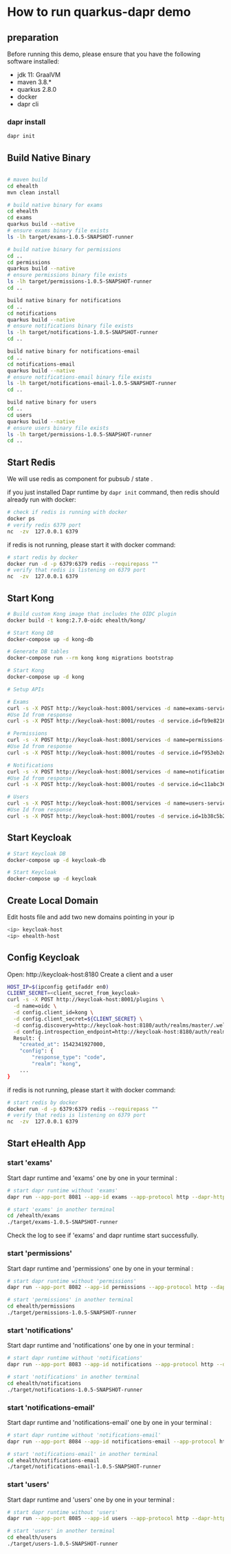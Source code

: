 # How to run quarkus-dapr demo

## preparation

Before running this demo, please ensure that you have the following software installed:

- jdk 11: GraalVM
- maven 3.8.*
- quarkus 2.8.0
- docker
- dapr cli

### dapr install

```bash
dapr init
```

## Build Native Binary

```bash

# maven build
cd ehealth
mvn clean install

# build native binary for exams
cd ehealth
cd exams
quarkus build --native
# ensure exams binary file exists
ls -lh target/exams-1.0.5-SNAPSHOT-runner

# build native binary for permissions
cd ..
cd permissions
quarkus build --native
# ensure permissions binary file exists
ls -lh target/permissions-1.0.5-SNAPSHOT-runner
cd ..

build native binary for notifications
cd ..
cd notifications
quarkus build --native
# ensure notifications binary file exists
ls -lh target/notifications-1.0.5-SNAPSHOT-runner
cd ..

build native binary for notifications-email
cd ..
cd notifications-email
quarkus build --native
# ensure notifications-email binary file exists
ls -lh target/notifications-email-1.0.5-SNAPSHOT-runner
cd ..

build native binary for users
cd ..
cd users
quarkus build --native
# ensure users binary file exists
ls -lh target/permissions-1.0.5-SNAPSHOT-runner
cd ..
```

## Start Redis 

We will use redis as component for pubsub / state . 

if you just installed Dapr runtime by `dapr init` command, then redis should already run with docker:

```bash
# check if redis is running with docker
docker ps
# verify redis 6379 port
nc  -zv  127.0.0.1 6379
```

if redis is not running, please start it with docker command:

```bash
# start redis by docker
docker run -d -p 6379:6379 redis --requirepass ""
# verify that redis is listening on 6379 port
nc  -zv  127.0.0.1 6379
```

## Start Kong

```bash
# Build custom Kong image that includes the OIDC plugin
docker build -t kong:2.7.0-oidc ehealth/kong/

# Start Kong DB
docker-compose up -d kong-db

# Generate DB tables
docker-compose run --rm kong kong migrations bootstrap

# Start Kong
docker-compose up -d kong

# Setup APIs

# Exams
curl -s -X POST http://keycloak-host:8001/services -d name=exams-service -d url=http://ehealth-host:3500/v1.0/invoke/exams/method
#Use Id from response
curl -s -X POST http://keycloak-host:8001/routes -d service.id=fb9e8216-fef7-4ae4-ad43-a9a64508963c -d paths[]=/exam -d strip_path=false

# Permissions
curl -s -X POST http://keycloak-host:8001/services -d name=permissions-service -d url=http://ehealth-host:3502/v1.0/invoke/permissions/method
#Use Id from response
curl -s -X POST http://keycloak-host:8001/routes -d service.id=f953eb2d-7593-4304-8b08-4a927d5b2da6 -d paths[]=/permission -d strip_path=false

# Notifications
curl -s -X POST http://keycloak-host:8001/services -d name=notifications-service -d url=http://ehealth-host:3503/v1.0/invoke/notifications/method
#Use Id from response
curl -s -X POST http://keycloak-host:8001/routes -d service.id=c11abc36-a0e4-49a7-ba20-5f07da49532c -d paths[]=/notifications -d strip_path=false

# Users
curl -s -X POST http://keycloak-host:8001/services -d name=users-service -d url=http://ehealth-host:3505/v1.0/invoke/users/method
#Use Id from response
curl -s -X POST http://keycloak-host:8001/routes -d service.id=1b38c5b2-9fca-4ead-8a41-e004c60e903d -d paths[]=/user -d strip_path=false
```

## Start Keycloak

```bash
# Start Keycloak DB
docker-compose up -d keycloak-db

# Start Keycloak
docker-compose up -d keycloak
```
## Create Local Domain
Edit hosts file and add two new domains pointing in your ip
```bash
<ip> keycloak-host
<ip> ehealth-host
```

## Config Keycloak 
Open: http://keycloak-host:8180
Create a client and a user

```bash
HOST_IP=$(ipconfig getifaddr en0)
CLIENT_SECRET=<client_secret_from_keycloak>
curl -s -X POST http://keycloak-host:8001/plugins \
  -d name=oidc \
  -d config.client_id=kong \
  -d config.client_secret=${CLIENT_SECRET} \
  -d config.discovery=http://keycloak-host:8180/auth/realms/master/.well-known/openid-configuration \
  -d config.introspection_endpoint=http://keycloak-host:8180/auth/realms/master/protocol/openid-connect/token/introspect
  Result: {
    "created_at": 1542341927000,
    "config": {
        "response_type": "code",
        "realm": "kong",
    ...
}
```

if redis is not running, please start it with docker command:

```bash
# start redis by docker
docker run -d -p 6379:6379 redis --requirepass ""
# verify that redis is listening on 6379 port
nc  -zv  127.0.0.1 6379
```

## Start eHealth App

### start 'exams'

Start dapr runtime and 'exams' one by one in your terminal :

```bash
# start dapr runtime without 'exams'
dapr run --app-port 8081 --app-id exams --app-protocol http --dapr-http-port 3500 --dapr-grpc-port 50001 --dapr-http-read-buffer-size 16 --resources-path=./resources

# start 'exams' in another terminal
cd /ehealth/exams
./target/exams-1.0.5-SNAPSHOT-runner
```

Check the log to see if 'exams' and dapr runtime start successfully. 

### start 'permissions'

Start dapr runtime and 'permissions' one by one in your terminal :

```bash
# start dapr runtime without 'permissions'
dapr run --app-port 8082 --app-id permissions --app-protocol http --dapr-http-port 3502 --dapr-grpc-port 50002 --dapr-http-read-buffer-size 16 --resources-path=./resources

# start 'permissions' in another terminal
cd ehealth/permissions
./target/permissions-1.0.5-SNAPSHOT-runner
```
### start 'notifications'

Start dapr runtime and 'notifications' one by one in your terminal :

```bash
# start dapr runtime without 'notifications'
dapr run --app-port 8083 --app-id notifications --app-protocol http --dapr-http-port 3503 --dapr-grpc-port 50003 --dapr-http-read-buffer-size 16 --resources-path=./resources

# start 'notifications' in another terminal
cd ehealth/notifications
./target/notifications-1.0.5-SNAPSHOT-runner
```
### start 'notifications-email'

Start dapr runtime and 'notifications-email' one by one in your terminal :

```bash
# start dapr runtime without 'notifications-email'
dapr run --app-port 8084 --app-id notifications-email --app-protocol http --dapr-http-port 3504 --dapr-grpc-port 50004 --dapr-http-read-buffer-size 16 --resources-path=./resources

# start 'notifications-email' in another terminal
cd ehealth/notifications-email
./target/notifications-email-1.0.5-SNAPSHOT-runner
```
### start 'users'

Start dapr runtime and 'users' one by one in your terminal :

```bash
# start dapr runtime without 'users'
dapr run --app-port 8085 --app-id users --app-protocol http --dapr-http-port 3505 --dapr-grpc-port 50005 --dapr-http-read-buffer-size 16 --resources-path=./resources

# start 'users' in another terminal
cd ehealth/users
./target/users-1.0.5-SNAPSHOT-runner
```